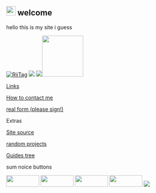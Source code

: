<a href="https://theblockbreaker.github.io"><img src="https://theblockbreaker.github.io/assets/homebutton.gif" width="25" height="25"></a> welcome
---
             
hello this is my site i guess


<a href="https://tag.rc24.xyz/user/464869789488119808"><img src="https://tag.rc24.xyz/464869789488119808/tag.png" alt="RiiTag" /></a> <a href='http://internetometer.com/give/50316'><img src='http://internetometer.com/imagesmall/50316.png'/></a> <a href='http://internetometer.com/give/50316'><img src='http://internetometer.com/image/50316.png'/></a><img src="https://theblockbreaker.github.io/assets/wiiuspin.gif" width=110 height=110>

[Links](https://theblockbreaker.github.io/links)

[How to contact me](https://theblockbreaker.github.io/contact)

[real form (please sign!)](https://forms.gle/N4iVD7ihYkdrtXqTA)

Extras

[Site source](https://github.com/TheBlockbreaker/theblockbreaker.github.io)

[random projects](https://theblockbreaker.github.io/dwnlds-dir/)

[Guides tree](https://theblockbreaker.github.io/guides/)

sum noice buttons

<a href="https://discord.gg/c9zpWSUxGG"><img src="https://donut.eu.org/img/88x31/wii_super_cool.png" width="88" height="31"></a> <a href="https://tag.rc24.xyz/"><img src="https://donut.eu.org/img/88x31/riitag.png" width="88" height="31"></a> <a href="https://wiimmfi.de"><img src="https://donut.eu.org/img/88x31/wiimmfi.png" width="88" height="31"></a> <a href="https://donut.eu.org/"><img src="https://donut.eu.org/img/88x31/emsite.png" width="88" height="31"></a> <a href="https://www.youtube.com/watch?v=xvFZjo5PgG0"><img src="https://anlucas.neocities.org/clickhere_red.gif"></a>
